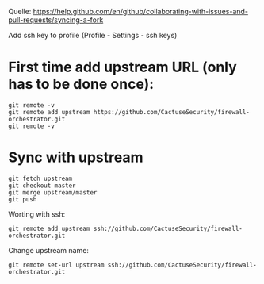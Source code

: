 Quelle: https://help.github.com/en/github/collaborating-with-issues-and-pull-requests/syncing-a-fork

Add ssh key to profile (Profile - Settings - ssh keys)

# First time add upstream URL (only has to be done once): 

    git remote -v
    git remote add upstream https://github.com/CactuseSecurity/firewall-orchestrator.git
    git remote -v
    
# Sync with upstream 

    git fetch upstream
    git checkout master
    git merge upstream/master
    git push


Worting with ssh:

    git remote add upstream ssh://github.com/CactuseSecurity/firewall-orchestrator.git
    
Change upstream name:

    git remote set-url upstream ssh://github.com/CactuseSecurity/firewall-orchestrator.git

